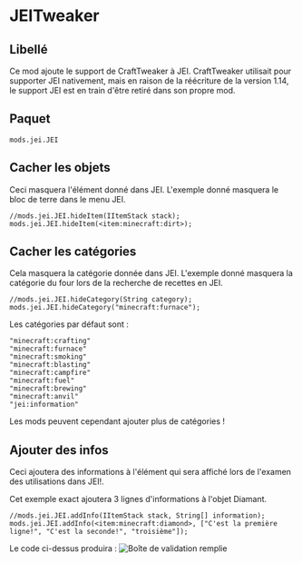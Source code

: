 # JEITweaker

## Libellé

Ce mod ajoute le support de CraftTweaker à JEI. CraftTweaker utilisait pour supporter JEI nativement, mais en raison de la réécriture de la version 1.14, le support JEI est en train d'être retiré dans son propre mod.


## Paquet
`mods.jei.JEI`

## Cacher les objets

Ceci masquera l'élément donné dans JEI. L'exemple donné masquera le bloc de terre dans le menu JEI.

```zenscript
//mods.jei.JEI.hideItem(IItemStack stack);
mods.jei.JEI.hideItem(<item:minecraft:dirt>);
```

## Cacher les catégories

Cela masquera la catégorie donnée dans JEI. L'exemple donné masquera la catégorie du four lors de la recherche de recettes en JEI.

```zenscript
//mods.jei.JEI.hideCategory(String category);
mods.jei.JEI.hideCategory("minecraft:furnace");
```

Les catégories par défaut sont :
```zenscript
"minecraft:crafting"
"minecraft:furnace"
"minecraft:smoking"
"minecraft:blasting"
"minecraft:campfire"
"minecraft:fuel"
"minecraft:brewing"
"minecraft:anvil"
"jei:information"
```

Les mods peuvent cependant ajouter plus de catégories !

## Ajouter des infos

Ceci ajoutera des informations à l'élément qui sera affiché lors de l'examen des utilisations dans JEI!.

Cet exemple exact ajoutera 3 lignes d'informations à l'objet Diamant.

```zenscript
//mods.jei.JEI.addInfo(IItemStack stack, String[] information);
mods.jei.JEI.addInfo(<item:minecraft:diamond>, ["C'est la première ligne!", "C'est la seconde!", "troisième"]);
```

Le code ci-dessus produira : ![Boîte de validation remplie](https://blamejared.com/docsImages/JEITweakerAddInfo.png)


